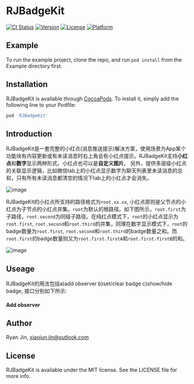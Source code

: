 # RJBadgeKit

[![CI Status](http://img.shields.io/travis/RylanJIN/RJBadgeKit.svg?style=flat)](https://travis-ci.org/RylanJIN/RJBadgeKit)
[![Version](https://img.shields.io/cocoapods/v/RJBadgeKit.svg?style=flat)](http://cocoapods.org/pods/RJBadgeKit)
[![License](https://img.shields.io/cocoapods/l/RJBadgeKit.svg?style=flat)](http://cocoapods.org/pods/RJBadgeKit)
[![Platform](https://img.shields.io/cocoapods/p/RJBadgeKit.svg?style=flat)](http://cocoapods.org/pods/RJBadgeKit)

## Example

To run the example project, clone the repo, and run `pod install` from the Example directory first.

## Installation

RJBadgeKit is available through [CocoaPods](http://cocoapods.org). To install
it, simply add the following line to your Podfile:

```ruby
pod 'RJBadgeKit'
```

## Introduction

RJBadgeKit是一套完整的小红点(消息推送提示)解决方案，使用场景为App某个功能块有内容更新或有未读消息时右上角会有小红点提示。RJBadgeKit支持**小红点**和**数字**显示两种形式，小红点也可以是**自定义图片**。 另外，提供多层级小红点的关联显示逻辑，比如微信tab上的小红点显示数字为聊天列表里未读消息的总和，只有所有未读消息都清空的情况下tab上的小红点才会消失。

![image](https://github.com/RylanJIN/RJBadgeKit/blob/master/Example/demo.gif)

RJBadgeKit的小红点所支持的路径格式为`root.xx.xx`, 小红点原则是父节点的小红点为子节点的小红点并集。`root`为默认的根路径。如下图所示，`root.first`为子路径，`root.second`为同级子路径。在纯红点模式下，`root`的小红点显示为`root.first`, `root.second`和`root.third`的并集，同理在数字显示模式下，`root`的badge数量为`root.first`, `root.second`和`root.third`的badge数量之和。而`root.first`的badge数量则又为`root.first.firstA`和`root.first.firstB`的和。

![image](https://github.com/RylanJIN/RJBadgeKit/blob/master/Example/path.png)

## Useage

RJBadgeKit的用法包括a)add observer b)set/clear badge c)show/hide badge, 接口分别如下所示:

#### Add observer




## Author

Ryan Jin, xiaojun.jin@outlook.com

## License

RJBadgeKit is available under the MIT license. See the LICENSE file for more info.
